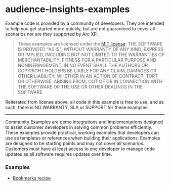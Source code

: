 # audience-insights-examples
Example code is provided by a community of developers. They are intended to help you get started more quickly, but are not guaranteed to cover all scenarios nor are they supported by Arc XP.

> These examples are licensed under the [MIT license](https://mit-license.org/): THE SOFTWARE IS PROVIDED "AS IS", WITHOUT WARRANTY OF ANY KIND, EXPRESS OR IMPLIED, INCLUDING BUT NOT LIMITED TO THE WARRANTIES OF MERCHANTABILITY, FITNESS FOR A PARTICULAR PURPOSE AND NONINFRINGEMENT. IN NO EVENT SHALL THE AUTHORS OR COPYRIGHT HOLDERS BE LIABLE FOR ANY CLAIM, DAMAGES OR OTHER LIABILITY, WHETHER IN AN ACTION OF CONTRACT, TORT OR OTHERWISE, ARISING FROM, OUT OF OR IN CONNECTION WITH THE SOFTWARE OR THE USE OR OTHER DEALINGS IN THE SOFTWARE.


Reiterated from license above, all code in this example is free to use, and as such, there is NO WARRANTY, SLA or SUPPORT for these examples.

----
Community Examples are demo integrations and implementations designed to assist customer developers in solving common problems efficiently. These examples provide practical, working examples that developers can use as templates or references when building their applications. Examples are designed to be starting points and may not cover all scenarios. Customers must have at least access to one developer to manage code updates as all software requires updates over time.

### Examples
* [Bookmarks recipe](https://github.com/arcxp/audience-insights-example-bookmarks-recipe)